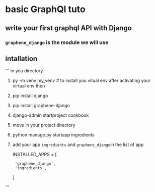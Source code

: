 # basic GraphQl tuto 
## write your first graphql API with Django 
### `graphene_django` is the module we will use 


## intallation 
'''
in you directory 
1. py -m venv my_venv  # to install you vitual env
after activating your virtual env then 
2. pip install django 
3. pip install graphene-django 
4. django-admin startproject cookbook
5. move in your project directory
5. python manage.py  startapp ingredients
6. add your app `ingredients` and `graphene_django`in the list of app 
  
	  INSTALLED_APPS = [
	    
	    'graphene_django',
	    'ingredients',
	]

''' 